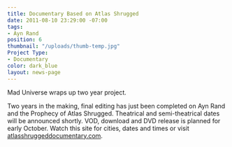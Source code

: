 ```yaml
---
title: Documentary Based on Atlas Shrugged
date: 2011-08-10 23:29:00 -07:00
tags:
- Ayn Rand
position: 6
thumbnail: "/uploads/thumb-temp.jpg"
Project Type:
- Documentary
color: dark_blue
layout: news-page
---
```


Mad Universe wraps up two year project.


Two years in the making, final editing has just been completed on Ayn Rand and the Prophecy of Atlas Shrugged. Theatrical and semi-theatrical dates will be announced shortly. VOD, download and DVD release is planned for early October. Watch this site for cities, dates and times or visit [atlasshruggeddocumentary.com](http://www.atlasshruggeddocumentary.com).
